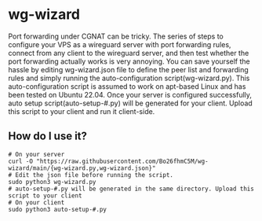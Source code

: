 # wg-wizard
Port forwarding under CGNAT can be tricky.
The series of steps to configure your VPS as a wireguard server with port forwarding rules, connect from any client to the wireguard server, and then test whether the port forwarding actually works is very annoying.
You can save yourself the hassle by editing wg-wizard.json file to define the peer list and forwarding rules and simply running the auto-configuration script(wg-wizard.py).
This auto-configuration script is assumed to work on apt-based Linux and has been tested on Ubuntu 22.04.
Once your server is configured successfully, auto setup script(auto-setup-#.py) will be generated for your client. Upload this script to your client and run it client-side.

## How do I use it?
```
# On your server
curl -O "https://raw.githubusercontent.com/Bo26fhmC5M/wg-wizard/main/{wg-wizard.py,wg-wizard.json}"
# Edit the json file before running the script.
sudo python3 wg-wizard.py
# auto-setup-#.py will be generated in the same directory. Upload this script to your client
# On your client
sudo python3 auto-setup-#.py
```
